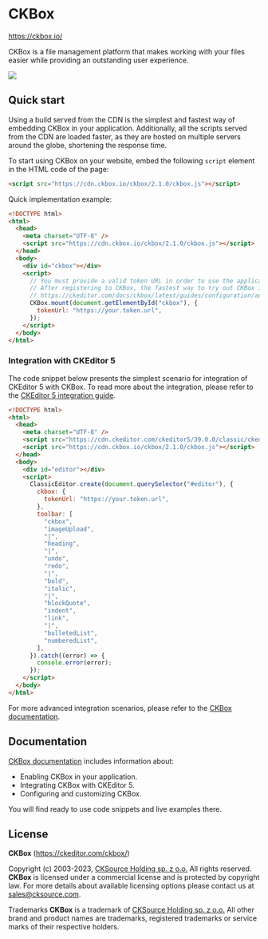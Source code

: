 # CKBox

https://ckbox.io/

CKBox is a file management platform that makes working with your files easier while providing an outstanding user experience.

![](https://github-production-user-asset-6210df.s3.amazonaws.com/12546548/263761910-fd39039c-adad-4e54-a125-20578507c15f.png)

## Quick start

Using a build served from the CDN is the simplest and fastest way of embedding CKBox in your application. Additionally, all the scripts served from the CDN are loaded faster, as they are hosted on multiple servers around the globe, shortening the response time.

To start using CKBox on your website, embed the following `script` element in the HTML code of the page:

```html
<script src="https://cdn.ckbox.io/ckbox/2.1.0/ckbox.js"></script>
```

Quick implementation example:

```html
<!DOCTYPE html>
<html>
  <head>
    <meta charset="UTF-8" />
    <script src="https://cdn.ckbox.io/ckbox/2.1.0/ckbox.js"></script>
  </head>
  <body>
    <div id="ckbox"></div>
    <script>
      // You must provide a valid token URL in order to use the application
      // After registering to CKBox, the fastest way to try out CKBox is to use the development token endpoint:
      // https://ckeditor.com/docs/ckbox/latest/guides/configuration/authentication.html#token-endpoint
      CKBox.mount(document.getElementById("ckbox"), {
        tokenUrl: "https://your.token.url",
      });
    </script>
  </body>
</html>
```

### Integration with CKEditor 5

The code snippet below presents the simplest scenario for integration of CKEditor 5 with CKBox. To read more about the integration, please refer to the [CKEditor 5 integration guide](https://ckeditor.com/docs/ckbox/latest/guides/configuration/ckeditor-integration.html).

```html
<!DOCTYPE html>
<html>
  <head>
    <meta charset="UTF-8" />
    <script src="https://cdn.ckeditor.com/ckeditor5/39.0.0/classic/ckeditor.js"></script>
    <script src="https://cdn.ckbox.io/ckbox/2.1.0/ckbox.js"></script>
  </head>
  <body>
    <div id="editor"></div>
    <script>
      ClassicEditor.create(document.querySelector("#editor"), {
        ckbox: {
          tokenUrl: "https://your.token.url",
        },
        toolbar: [
          "ckbox",
          "imageUpload",
          "|",
          "heading",
          "|",
          "undo",
          "redo",
          "|",
          "bold",
          "italic",
          "|",
          "blockQuote",
          "indent",
          "link",
          "|",
          "bulletedList",
          "numberedList",
        ],
      }).catch((error) => {
        console.error(error);
      });
    </script>
  </body>
</html>
```

For more advanced integration scenarios, please refer to the [CKBox documentation](https://ckeditor.com/docs/ckbox/latest/guides/index.html).

## Documentation

[CKBox documentation](https://ckeditor.com/docs/ckbox/latest/guides/index.html) includes information about:

- Enabling CKBox in your application.
- Integrating CKBox with CKEditor 5.
- Configuring and customizing CKBox.

You will find ready to use code snippets and live examples there.

## License

**CKBox** (https://ckeditor.com/ckbox/)

Copyright (c) 2003-2023, [CKSource Holding sp. z o.o.](https://cksource.com/) All rights reserved.
**CKBox** is licensed under a commercial license and is protected by copyright law. For more details about available licensing options please contact us at [sales@cksource.com](mailto:sales@cksource.com).

Trademarks
**CKBox** is a trademark of [CKSource Holding sp. z o.o.](https://cksource.com/) All other brand and product names are trademarks, registered trademarks or service marks of their respective holders.
